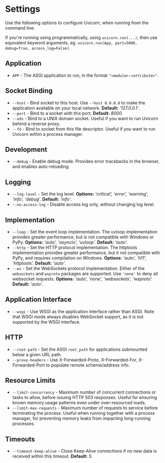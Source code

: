 # Settings

Use the following options to configure Uvicorn, when running from the command line.

If you're running using programmatically, using `uvicorn.run(...)`, then use
equivalent keyword arguments, eg. `uvicorn.run(App, port=5000, debug=True, access_log=False)`.

## Application

* `APP` - The ASGI application to run, in the format `"<module>:<attribute>"`.

## Socket Binding

* `--host` - Bind socket to this host. Use `--host 0.0.0.0` to make the application available on your local network. **Default:** *'127.0.0.1'*.
* `--port` - Bind to a socket with this port. **Default:** *8000*.
* `--uds` - Bind to a UNIX domain socket. Useful if you want to run Uvicorn behind a reverse proxy.
* `--fd` - Bind to socket from this file descriptor. Useful if you want to run Uvicorn within a process manager.

## Development

* `--debug` - Enable debug mode. Provides error tracebacks in the browser, and enables auto-reloading.

## Logging

* `--log-level` - Set the log level. **Options:** *'critical', 'error', 'warning', 'info', 'debug'.* **Default:** *'info'*.
* `--no-access-log` - Disable access log only, without changing log level.

## Implementation

* `--loop` - Set the event loop implementation. The uvloop implementation provides greater performance, but is not compatible with Windows or PyPy. **Options:** *'auto', 'asyncio', 'uvloop'.* **Default:** *'auto'*.
* `--http` - Set the HTTP protocol implementation. The httptools implementation provides greater performance, but it not compatible with PyPy, and requires compilation on Windows. **Options:** *'auto', 'h11', 'httptools'.* **Default:** *'auto'*.
* `--ws` - Set the WebSockets protocol implementation. Either of the `websockets` and `wsproto` packages are supported. Use `'none'` to deny all websocket requests. **Options:** *'auto', 'none', 'websockets', 'wsproto'.* **Default:** *'auto'*.

## Application Interface

* `--wsgi` - Use WSGI as the application interface rather than ASGI. Note that WSGI mode always disables WebSocket support, as it is not supported by the WSGI interface.

## HTTP

* `--root-path` - Set the ASGI `root_path` for applications submounted below a given URL path.
* `--proxy-headers` - Use X-Forwarded-Proto, X-Forwarded-For, X-Forwarded-Port to populate remote scheme/address info.

## Resource Limits

* `--limit-concurrency` - Maximum number of concurrent connections or tasks to allow, before issuing HTTP 503 responses. Useful for ensuring known memory usage patterns even under over-resourced loads.
* `--limit-max-requests` - Maximum number of requests to service before terminating the process. Useful when running together with a process manager, for preventing memory leaks from impacting long-running processes.

## Timeouts

* `--timeout-keep-alive` - Close Keep-Alive connections if no new data is received within this timeout. **Default:** *5*.

